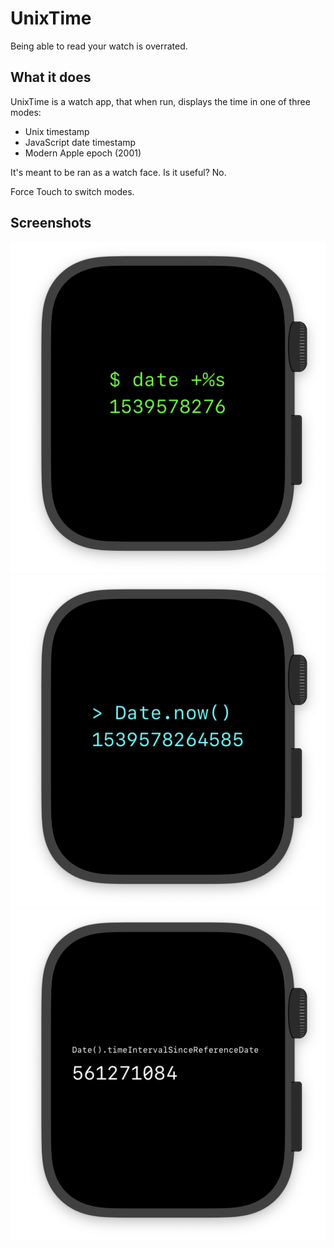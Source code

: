 # UnixTime

Being able to read your watch is overrated.

## What it does

UnixTime is a watch app, that when run, displays the time in one of three modes:

- Unix timestamp
- JavaScript date timestamp
- Modern Apple epoch (2001)

It's meant to be ran as a watch face. Is it useful? No.

Force Touch to switch modes.

## Screenshots

![Screenshot](/screenshots/1.png)
![Screenshot](/screenshots/2.png)
![Screenshot](/screenshots/3.png)
